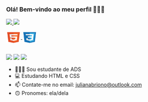 ### Olá! Bem-vindo ao meu perfil 👩🏻‍💻

 <div>
  <a href="https://github.com/juliana-briono">
  <img height="160em" src="https://github-readme-stats.vercel.app/api?username=juliana-briono&show_icons=true&theme=tokyonight&include_all_commits=true&count_private=true"/>
  <img height="160em" src="https://github-readme-stats.vercel.app/api/top-langs/?username=juliana-briono&layout=compact&langs_count=7&theme=tokyonight"/>
    
</div>
  <div style="display: inline_block"><br>
  <img align="center" alt="html" height="30" width="40" src="https://raw.githubusercontent.com/devicons/devicon/master/icons/html5/html5-original.svg">
  <img align="center" alt="css" height="30" width="40" src="https://raw.githubusercontent.com/devicons/devicon/master/icons/css3/css3-original.svg">
</div>
  
##
  
<div>
  <a href ="mailto:julianabriono@outlook.com"><img src="https://img.shields.io/badge/Microsoft_Outlook-0078D4?style=for-the-badge&logo=microsoft-outlook&logoColor=white" target="_blank"></a>
 <a href="https://www.linkedin.com/in/juliana-briono-716138201/" target="_blank"><img src="https://img.shields.io/badge/-LinkedIn-%230077B5?style=for-the-badge&logo=linkedin&logoColor=white" target="_blank"></a> 
 <a href="https://discord.com/channels/@me" target="_blank"><img src="https://img.shields.io/badge/Discord-7289DA?style=for-the-badge&logo=discord&logoColor=white" target="_blank"></a> 
</div>

- 👩🏻‍🎓 Sou estudante de ADS
- 💻 Estudando HTML e CSS
- 📫 Contate-me no email: julianabriono@outlook.com
- 🙃 Pronomes: ela/dela

